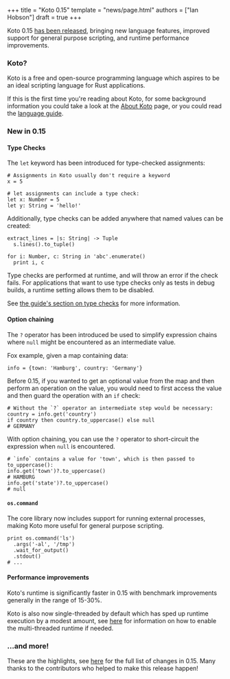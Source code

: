 +++
title = "Koto 0.15"
template = "news/page.html"
authors = ["Ian Hobson"]
draft = true
+++

Koto 0.15 [has been released][crates], bringing new language features,
improved support for general purpose scripting, and runtime performance improvements.

### Koto?

Koto is a free and open-source programming language which aspires to be an
ideal scripting language for Rust applications.

If this is the first time you're reading about Koto, for some background
information you could take a look at the [About Koto][about] page,
or you could read the [language guide][guide].

### New in 0.15

#### Type Checks

The `let` keyword has been introduced for type-checked assignments:

```koto
# Assignments in Koto usually don't require a keyword
x = 5

# let assignments can include a type check:
let x: Number = 5
let y: String = 'hello!'
```

Additionally, type checks can be added anywhere that named values can be created:

```koto
extract_lines = |s: String| -> Tuple
  s.lines().to_tuple()

for i: Number, c: String in 'abc'.enumerate()
  print i, c
```

Type checks are performed at runtime, and will throw an error if the check fails.
For applications that want to use type checks only as tests in debug builds,
a runtime setting allows them to be disabled.

See [the guide's section on type checks][type-checks] for more information.

#### Option chaining

The `?` operator has been introduced be used to simplify expression chains where `null`
might be encountered as an intermediate value.

Fox example, given a map containing data:

```koto
info = {town: 'Hamburg', country: 'Germany'}
```

Before 0.15, if you wanted to get an optional value from the map and then perform an operation on the value, you would need to first access the value and then guard the operation with an `if` check:

```koto
# Without the `?` operator an intermediate step would be necessary:
country = info.get('country')
if country then country.to_uppercase() else null
# GERMANY
```

With option chaining, you can use the `?` operator to short-circuit the expression when `null` is encountered.

```koto
# `info` contains a value for 'town', which is then passed to to_uppercase():
info.get('town')?.to_uppercase()
# HAMBURG
info.get('state')?.to_uppercase()
# null
```

#### `os.command`

The core library now includes support for running external processes, making Koto more useful for general purpose scripting.

```koto
print os.command('ls')
  .args('-al', '/tmp')
  .wait_for_output()
  .stdout()
# ...
```

#### Performance improvements

Koto's runtime is significantly faster in 0.15 with benchmark improvements generally in the range of 15-30%.

Koto is also now single-threaded by default which has sped up runtime execution by a modest amount,
see [here][api-multi-threaded] for information on how to enable the multi-threaded runtime if needed.

### ...and more!

These are the highlights, see [here][changelog] for the full list of changes in 0.15.
Many thanks to the contributors who helped to make this release happen!

[about]: /about
[api-docs]: /docs/0.15/api
[api-multi-threaded]: ./api.md#using-the-multi-threaded-runtime
[changelog]: https://github.com/koto-lang/koto/blob/main/CHANGELOG.md#0150-unreleased
[crates]: https://crates.io/crates/koto/0.15.0
[guide]: /docs/0.15/language
[lib-docs]: /docs/0.15/libs
[type-checks]: /docs/0.15/language#type-checks
